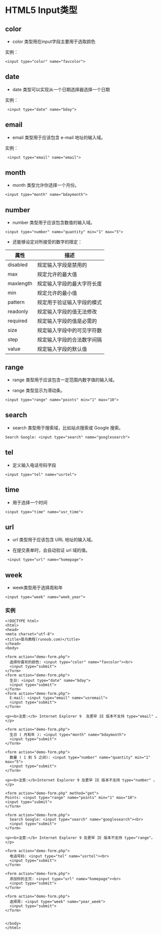 # HTML5 Input类型

## color

+ color 类型用在input字段主要用于选取颜色

实例：

```(html)
<input type="color" name="favcolor">
```

## date

+ date 类型可以实现从一个日期选择器选择一个日期

实例：

```(html)
 <input type="date" name="bday">
```

## email

+ email 类型用于应该包含 e-mail 地址的输入域。

实例：

```(html)
 <input type="email" name="email">
```

## month

+ month 类型允许你选择一个月份。

```(html)
<input type="month" name="bdaymonth">
```

## number

+ number 类型用于应该包含数值的输入域。

```(html)
<input type="number" name="quantity" min="1" max="5">
```

+ 还能够设定对所接受的数字的限定：

|属性|描述|
|--|--|
|disabled|规定输入字段是禁用的
|max|规定允许的最大值
|maxlength|规定输入字段的最大字符长度
|min|规定允许的最小值
|pattern|规定用于验证输入字段的模式
|readonly|规定输入字段的值无法修改
|required|规定输入字段的值是必需的
|size|规定输入字段中的可见字符数
|step|规定输入字段的合法数字间隔
|value|规定输入字段的默认值

## range

+ range 类型用于应该包含一定范围内数字值的输入域。

+ range 类型显示为滑动条。

```(html)
<input type="range" name="points" min="1" max="10">
```

## search

+ search 类型用于搜索域，比如站点搜索或 Google 搜索。

```(html)
Search Google: <input type="search" name="googlesearch">
```

## tel

+ 定义输入电话号码字段

```(html)
<input type="tel" name="usrtel">
```

## time

+ 用于选择一个时间

```(html)
<input type="time" name="usr_time">
```

## url

+ url 类型用于应该包含 URL 地址的输入域。

+ 在提交表单时，会自动验证 url 域的值。

```(html)
 <input type="url" name="homepage">
```

## week

+ week类型用于选择周和年

```(html)
<input type="week" name="week_year">
```

### 实例

```(html)
<!DOCTYPE html>
<html>
<head>
<meta charset="utf-8">
<title>菜鸟教程(runoob.com)</title>
</head>
<body>

<form action="demo-form.php">
  选择你喜欢的颜色: <input type="color" name="favcolor"><br>
  <input type="submit">
</form>
<form action="demo-form.php">
  生日: <input type="date" name="bday">
  <input type="submit">
</form>
<form action="demo-form.php">
  E-mail: <input type="email" name="usremail">
  <input type="submit">
</form>

<p><b>注意:</b> Internet Explorer 9  及更早 IE 版本不支持 type="email" 。</p>

<form action="demo-form.php">
  生日 ( 月和年 ): <input type="month" name="bdaymonth">
  <input type="submit">
</form>

<form action="demo-form.php">
  数量 ( 1 到 5 之间): <input type="number" name="quantity" min="1" max="5">
  <input type="submit">
</form>

<p><b>注意:</b>Internet Explorer 9 及更早 IE 版本不支持 type="number" 。</p>

<form action="demo-form.php" method="get">
Points: <input type="range" name="points" min="1" max="10">
<input type="submit">
</form>

<form action="demo-form.php">
  Search Google: <input type="search" name="googlesearch"><br>
  <input type="submit">
</form>

<p><b>注意:</b> Internet Explorer 9 及更早 IE 版本不支持 type="range"。</p>

<form action="demo-form.php">
  电话号码: <input type="tel" name="usrtel"><br>
  <input type="submit">
</form>

<form action="demo-form.php">
  添加你的主页: <input type="url" name="homepage"><br>
  <input type="submit">
</form>

<form action="demo-form.php">
  选择周: <input type="week" name="year_week">
  <input type="submit">
</form>


</body>
</html>
```
